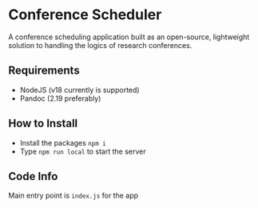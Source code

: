 # Conference Scheduler
A conference scheduling application built as an open-source, lightweight solution to handling the logics of research conferences.

## Requirements
- NodeJS (v18 currently is supported)
- Pandoc (2.19 preferably)

## How to Install
- Install the packages `npm i`
- Type `npm run local` to start the server

## Code Info
Main entry point is `index.js` for the app
